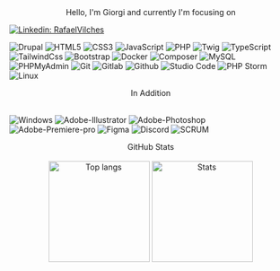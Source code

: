 <div align="center"> 
  Hello, I'm Giorgi and currently I'm focusing on
</div>

[![Linkedin: RafaelVilches](https://img.shields.io/badge/-Giorgi_Tchanturidze-blue?style=plastic-square&logo=Linkedin&logoColor=white&link=https://www.linkedin.com/in/giorgi-tchanturidze/)](https://www.linkedin.com/in/giorgi-tchanturidze/)


![Drupal](https://img.shields.io/badge/Drupal-316192?style=plastic-square&logo=drupal&logoColor=white)
![HTML5](https://img.shields.io/badge/HTML5-%23E34F26.svg?style=plastic-square&logo=html5&logoColor=white)
![CSS3](https://img.shields.io/badge/CSS3-%231572B6.svg?style=plastic-square&logo=css3&logoColor=white)
![JavaScript](https://img.shields.io/badge/JavaScript-323330?style=plastic-square&logo=javascript&logoColor=F7DF1E)
![PHP](https://img.shields.io/badge/PHP-474A8A?style=plastic-square&logo=PHP&logoColor=white)
![Twig](https://img.shields.io/badge/Twig-green?style=plastic-square&logo=twig&logoColor=white)
![TypeScript](https://img.shields.io/badge/TypeScript-007ACC?style=plastic-square&logo=typescript&logoColor=white)
![TailwindCss](https://img.shields.io/badge/TailwindCss-171C2D?style=plastic-square&logo=TailwindCss&logoColor=16BFCA)
![Bootstrap](https://img.shields.io/badge/Bootstrap-white?style=plastic-square&logo=Bootstrap&logoColor=8011F9)
![Docker](https://img.shields.io/badge/Docker-gray.svg?&style=plastic-square&logo=Docker&logoColor=blue)
![Composer](https://img.shields.io/badge/Composer-white.svg?&style=plastic-square&logo=Composer&logoColor=red)
![MySQL](https://img.shields.io/badge/-MySQL-005C84?style=plastic-square&logo=mysql&logoColor=orange)
![PHPMyAdmin](https://img.shields.io/badge/-PhpMyAdmin-005C84?style=plastic-square&logo=PHPMyAdmin&logoColor=orange)
![Git](https://img.shields.io/badge/Git-E44C30?style=plastic-square&logo=git&logoColor=white)
![Gitlab](https://img.shields.io/badge/GitLab-330F63?style=plastic-square&logo=gitlab&logoColor=white)
![Github](https://img.shields.io/badge/GitHub-100000?style=plastic-square&logo=github&logoColor=white)
![Studio Code](https://img.shields.io/badge/Visual_Studio_Code-0078D4?style=plastic-square&logo=visual%20studio%20code&logoColor=white)
![PHP Storm](https://img.shields.io/badge/PhpStorm-F3359D?style=plastic-square&logo=PhpStorm&logoColor=black)
![Linux](https://img.shields.io/badge/Linux-FCC624?style=plastic-square&logo=linux&logoColor=black)

<div align="center"> 
In Addition
  </div>
<br>

![Windows](https://img.shields.io/badge/Windows-0078D6?style=plastic-square&logo=windows&logoColor=white)
![Adobe-Illustrator](https://img.shields.io/badge/Adobe_Illustrator-FE9B01.svg?&style=plastic-square&logo=Adobe-Illustrator&logoColor=310100)
![Adobe-Photoshop](https://img.shields.io/badge/Adobe_Photoshop-2F9FF2.svg?&style=plastic-square&logo=Adobe-Photoshop&logoColor=001C33)
![Adobe-Premiere-pro](https://img.shields.io/badge/Adobe_Premiere_pro-9090F2.svg?&style=plastic-square&logo=Adobe-Premiere-pro&logoColor=000157)
![Figma](https://img.shields.io/badge/Figma-007ACC.svg?&style=plastic-square&logo=figma&logoColor=black)
![Discord](https://img.shields.io/badge/Discord-6264A7?&style=plastic-square&logo=Discord&logoColor=white)
![SCRUM](https://img.shields.io/badge/-SCRUM-blue?style=plastic-square&logo=scrumalliance&logoColor=white)

<div align="center"> 
GitHub Stats
  </div>
<br>

<div align="center"> 
<img height=180 src="https://github-readme-stats.vercel.app/api?username=giorgitchanturidze&hide=prs,issues,contribs&show_icons=true&theme=radical" alt="Top langs" />
<img height=180 src="https://github-readme-stats.vercel.app/api/top-langs/?username=giorgitchanturidze&show_icons=true&theme=radical&layout=compact" alt="Stats" />
</div>
